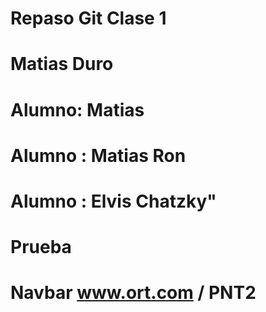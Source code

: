 # Repaso Git Clase 1

# Matias Duro




# Alumno: Matias

# Alumno : Matias Ron

# Alumno : Elvis Chatzky"


# Prueba

# Navbar www.ort.com / PNT2




